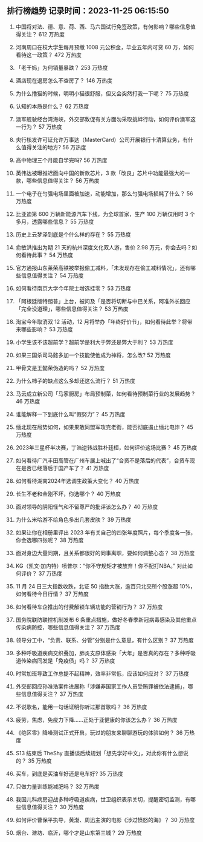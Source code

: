 
## 排行榜趋势 记录时间：2023-11-25 06:15:50
  
  1. 中国将对法、德、意、荷、西、马六国试行免签政策，有何影响？哪些信息值得关注？ 612 万热度
    
  2. 河南周口在校大学生每月预缴 1008 元公积金，毕业五年内可贷 60 万，如何看待这一政策？ 472 万热度
    
  3. 「老干妈」为何销量暴跌？ 253 万热度
    
  4. 酒店现在退房怎么不查房了？ 146 万热度
    
  5. 为什么撸猫的时候，明明小猫很舒服，但又会突然打我一下呢？ 75 万热度
    
  6. 认知的本质是什么？ 62 万热度
    
  7. 澳军舰驶经台湾海峡，外交部敦促有关方面勿采取挑衅行动，如何评价澳军这一行为？ 57 万热度
    
  8. 央行核发许可证允许万事达（MasterCard）公司开展银行卡清算业务，有什么值得关注的地方? 56 万热度
    
  9. 高中物理三个月能自学完吗? 56 万热度
    
  10. 英伟达被曝推迟面向中国的新款芯片，3 款「改良」芯片中功能最强大的一款，哪些信息值得关注？ 56 万热度
    
  11. 一个电子在匀强电场里面被加速，动能增加，那么匀强电场损耗了什么？ 56 万热度
    
  12. 比亚迪第 600 万辆新能源汽车下线，为全球首家，生产 100 万辆仅用时 3 个多月，透露哪些信息？ 55 万热度
    
  13. 历史上云梦泽到底是个什么样的存在？ 55 万热度
    
  14. 俞敏洪推出为期 21 天的杭州深度文化双人游，售价 2.98 万元，你会去吗？如何看待此事？ 54 万热度
    
  15. 官方通报山东莱荣高铁被举报偷工减料，「未发现存在偷工减料情况」，还有哪些信息值得关注？ 54 万热度
    
  16. 如何看待南京大学今年院士增选挂零？ 53 万热度
    
  17. 「阿根廷版特朗普」上台，被问及「是否将切断与中巴关系，阿准外长回应「完全没道理」，哪些信息值得关注？ 53 万热度
    
  18. 淘宝今年取消双 12 活动，12 月将举办「年终好价节」，如何看待此举？将带来哪些影响？ 53 万热度
    
  19. 小学生该不该超前学？超前学是利大于弊还是弊大于利？ 53 万热度
    
  20. 如果三国杀司马懿多加一个技能使他成为神将，怎么改? 52 万热度
    
  21. 甲骨文是王懿荣伪造的吗？ 52 万热度
    
  22. 为什么柿子的缺点这么多却还这么流行？ 51 万热度
    
  23. 马云成立新公司「马家厨房」布局预制菜，如何看待预制菜行业的发展趋势？ 46 万热度
    
  24. 谁能解释一下到底什么叫“假努力”？ 45 万热度
    
  25. 缅北现在局势如何，如果果敢同盟军攻克老街，能否彻底遏止缅北电诈？ 45 万热度
    
  26. 2023年三星杯半决赛，丁浩逆转战胜朴廷桓，如何评价这场比赛？ 45 万热度
    
  27. 如何看待广汽丰田高管在广州车展上喊出了“合资不是落后的代表”，合资车现在是否已经落后于国产车了？ 41 万热度
    
  28. 如何看待湖南2024年选调生政策大变化？ 40 万热度
    
  29. 长生不老和金刚不坏，你选哪个？ 40 万热度
    
  30. 面对领导的阴阳怪气和不留尊严的批评该怎么办？ 40 万热度
    
  31. 为什么米哈游不给角色多出几套皮肤？ 39 万热度
    
  32. 如果让你在相册里评出 2023 年有关自己的四张年度照片，每个季度各一张，你会选哪四张呢？ 38 万热度
    
  33. 面对身边大量同期，且关系都很好的同事离职，要如何调整心态？ 38 万热度
    
  34. KG（凯文·加内特）喷普尔：“你不守规矩才被放弃！你不配打NBA。” 对此如何评价？ 37 万热度
    
  35. 11 月 24 日三大指数收跌，北证 50 指数大涨，逾百只北交所个股涨超 10%，如何看待今日行情？ 37 万热度
    
  36. 如何看待车企推出的付费解锁车辆功能的营销行为？ 37 万热度
    
  37. 国务院联防联控机制发布 6 条重点措施，做好冬春季新冠病毒感染及其他重点传染病防控，哪些信息值得关注？ 37 万热度
    
  38. 领导分工中，“负责、联系、分管”分别是什么意思，有什么区别？ 37 万热度
    
  39. 多种呼吸道疾病交织叠加，肺炎支原体感染「大年」是否真的存在？多种呼吸道传染病同发是「免疫债」吗？ 37 万热度
    
  40. 时常加班导致工作总提不起精神，效率非常低，应该如何应对？ 37 万热度
    
  41. 外交部回应孙准浩案件进展称「涉嫌非国家工作人员受贿罪被依法逮捕」，哪些信息值得关注？ 37 万热度
    
  42. 不说歌名，能用一句话证明你听过那首歌吗？ 36 万热度
    
  43. 疲劳，焦虑，免疫力下降......正处于亚健康的你该怎么办？ 36 万热度
    
  44. 《绝区零》降噪测试正式开启，玩过的朋友来聊聊游玩的体验如何？ 36 万热度
    
  45. S13 结束后 TheShy 直播谈后续规划「想先学好中文」，对此你有什么想说的？ 35 万热度
    
  46. 买车，到底是买油车好还是电车好? 35 万热度
    
  47. 只做力量训练能减肥吗？ 32 万热度
    
  48. 我国儿科病房迎战多种呼吸道疾病，世卫组织表示关切，提醒密切监测，有哪些信息值得关注？ 30 万热度
    
  49. 如何评价曹保平执导，黄渤、周迅主演的电影《涉过愤怒的海》？ 30 万热度
    
  50. 烟台、潍坊、临沂，哪个才是山东第三城？ 29 万热度
    